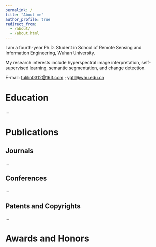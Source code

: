 ```yaml
---
permalink: /
title: "About me"
author_profile: true
redirect_from: 
  - /about/
  - /about.html
---
```


I am a fourth-year Ph.D. Student in School of Remote Sensing and Information Engineering, Wuhan University.

My research interests include hyperspectral image interpretation, self-supervised learning, semantic segmentation, and change detection.

E-mail: tulilin0312@163.com ; ygtll@whu.edu.cn

Education
======
...


Publications
======

Journals
------
...

Conferences
------
...

Patents and Copyrights
------
...


Awards and Honors
======


